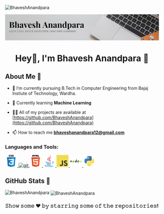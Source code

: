 <p align="left"> <img src="https://komarev.com/ghpvc/?username=BhaveshAnandpara&label=Profile%20views&color=0e75b6&style=flat" alt="BhaveshAnandpara" /> </p>

![Banner](https://github.com/BhaveshAnandpara/BhaveshAnandpara/blob/main/BhaveshAnandpara.png)

<h1 align="center">Hey👋, I'm Bhavesh Anandpara 🤝</h1>

## About Me :wave:

- 🔭 I’m currently pursuing B.Tech in Computer Engineering from Bajaj Instiute of Technology, Wardha.

- 🌱 Currently learning **Machine Learning**

- 👨‍💻 All of my projects are available at [https://github.com/BhaveshAnandpara](https://github.com/BhaveshAnandpara)

- 📫 How to reach me **bhaveshanandpara12@gmail.com**

<h3 align="left">Languages and Tools:</h3>

<p align="left"> <a href="https://www.w3schools.com/css/" target="_blank"> <img src="https://raw.githubusercontent.com/devicons/devicon/master/icons/css3/css3-original-wordmark.svg" alt="css3" width="40" height="40"/> </a> <a href="https://git-scm.com/" target="_blank"> <img src="https://www.vectorlogo.zone/logos/git-scm/git-scm-icon.svg" alt="git" width="40" height="40"/> </a> <a href="https://www.w3.org/html/" target="_blank"> <img src="https://raw.githubusercontent.com/devicons/devicon/master/icons/html5/html5-original-wordmark.svg" alt="html5" width="40" height="40"/> </a> <a href="https://www.java.com" target="_blank"> <img src="https://raw.githubusercontent.com/devicons/devicon/master/icons/java/java-original.svg" alt="java" width="40" height="40"/> </a> <a href="https://developer.mozilla.org/en-US/docs/Web/JavaScript" target="_blank"> <img src="https://raw.githubusercontent.com/devicons/devicon/master/icons/javascript/javascript-original.svg" alt="javascript" width="40" height="40"/> </a> <a href="https://nodejs.org" target="_blank"> <img src="https://raw.githubusercontent.com/devicons/devicon/master/icons/nodejs/nodejs-original-wordmark.svg" alt="nodejs" width="40" height="40"/> </a> <a href="https://www.python.org" target="_blank"> <img src="https://raw.githubusercontent.com/devicons/devicon/master/icons/python/python-original.svg" alt="python" width="40" height="40"/> </a> </p>

## GitHub Stats 💯
<p><img align="left" src="https://github-readme-stats.vercel.app/api/top-langs?username=BhaveshAnandpara&show_icons=true&locale=en&layout=compact" alt="BhaveshAnandpara" /></p>

<p>&nbsp;<img align="center" src="https://github-readme-stats.vercel.app/api?username=BhaveshAnandpara&show_icons=true&locale=en" alt="BhaveshAnandpara" /></p>

### 𝚂𝚑𝚘𝚠 𝚜𝚘𝚖𝚎 ❤️ 𝚋𝚢 𝚜𝚝𝚊𝚛𝚛𝚒𝚗𝚐 𝚜𝚘𝚖𝚎 𝚘𝚏 𝚝𝚑𝚎 𝚛𝚎𝚙𝚘𝚜𝚒𝚝𝚘𝚛𝚒𝚎𝚜!
